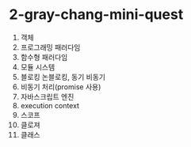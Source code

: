 # 2-gray-chang-mini-quest
1. 객체
2. 프로그래밍 패러다임
3. 함수형 패러다임
4. 모듈 시스템
5. 블로킹 논블로킹, 동기 비동기
6. 비동기 처리(promise 사용)
7. 자바스크립트 엔진
8. execution context
9. 스코프
10. 클로져
11. 클래스